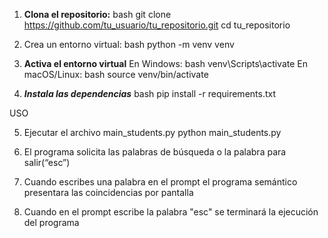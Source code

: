 1. **Clona el repositorio:**
   bash
   git clone https://github.com/tu_usuario/tu_repositorio.git
   cd tu_repositorio
   
2. Crea un entorno virtual:
bash
python -m venv venv

3. **Activa el entorno virtual**
En Windows:
bash
venv\Scripts\activate
En macOS/Linux:
bash
source venv/bin/activate

4. ***Instala las dependencias***
bash
pip install -r requirements.txt

USO

5. Ejecutar el archivo main_students.py
   python main_students.py
   
7. El programa solicita las palabras de búsqueda o la palabra para salir(“esc”)
 
8. Cuando escribes una palabra en el prompt el programa semántico presentara las coincidencias por pantalla
    
9. Cuando en el prompt escribe la palabra "esc" se terminará la ejecución del programa

